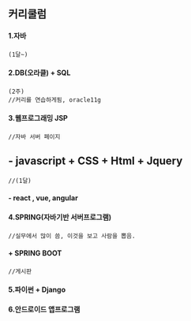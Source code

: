## 커리쿨럼
#### 1.자바 
	(1달~)
	
#### 2.DB(오라클) + SQL 
	(2주)  
	//커리를 연습하게됨, oracle11g

#### 3.웹프로그래밍 JSP	
	//자바 서버 페이지
## - javascript + CSS + Html + Jquery  
	//(1달)
	
#### - react , vue, angular
	
#### 4.SPRING(자바기반 서버프로그램) 
	//실무에서 많이 씀, 이것을 보고 사람을 뽑음.
	
####   + SPRING BOOT
	//게시판

#### 5.파이썬 + Django
#### 6.안드로이드 앱프로그램